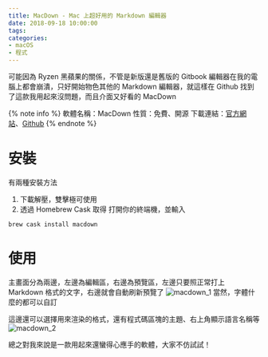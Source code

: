 ```yaml
---
title: MacDown - Mac 上超好用的 Markdown 編輯器
date: 2018-09-18 10:00:00
tags:
categories:
- macOS
- 程式
---
```

可能因為 Ryzen 黑蘋果的關係，不管是新版還是舊版的 Gitbook 編輯器在我的電腦上都會崩潰，只好開始物色其他的 Markdown 編輯器，就這樣在 Github 找到了這款我用起來沒問題，而且介面又好看的 MacDown
<!--more-->
{% note info %}
軟體名稱：MacDown
性質：免費、開源
下載連結：[官方網站](https://macdown.uranusjr.com/)、[Github](https://github.com/MacDownApp/macdown/releases)
{% endnote %}
# 安裝
有兩種安裝方法
1. 下載解壓，雙擊極可使用
2. 透過 Homebrew Cask 取得
打開你的終端機，並輸入
```
brew cask install macdown
```
# 使用
主畫面分為兩邊，左邊為編輯區，右邊為預覽區，左邊只要照正常打上 Markdown 格式的文字，右邊就會自動刷新預覽了
![macdown_1](https://fvupea.dm.files.1drv.com/y4mLGN5lKonG0dm8u95yBiLQOLKYYkXXxByECPRdshYTWGqnEX5_XggAxTcPtiWxt1QED5pEEdlicOLHxIezeA3M-Bx7vMA_hDLJa4KXvQKrqAUbzeCyG2Sx23jqyHkZ_MTLI6hG3G7LGnWUjI_7O9Jv1RSNMH0BKSfh8Eb2wT0I_xzue3OCRzLnkMBtvbs7voPcDplqM7cdl56eVrz0n_psQ)
當然，字體什麼的都可以自訂

這邊還可以選擇用來渲染的格式，還有程式碼區塊的主題、右上角顯示語言名稱等
![macdown_2](https://fvtz7q.dm.files.1drv.com/y4mjRD4rJHEC0-KSkVfTlef4B67gl3CuNBzH1iFqxr4pU_of7XVKa48K5SrODN3tX4Z6HPadIAQZr1NZTGizbdeZlB6nqVOEhxJG3tKh7ZRTneWsalvSG2XX5PgpJgKw8PSB9kuSdxvFkAp2CTxnbXBwphUOVZay5dyg7JsjRiM8s62IKABzK5Tr1l10H8N_qyRmC1GZVj1OIzPqakXTbat1w)

總之對我來說是一款用起來還蠻得心應手的軟體，大家不仿試試！
